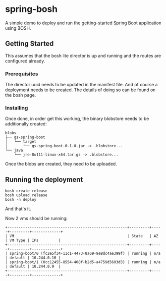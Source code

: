 # spring-bosh

A simple demo to deploy and run the getting-started Spring Boot application using BOSH.

## Getting Started

This assumes that the bosh lite director is up and running and the routes are configured already.

### Prerequisites
The director uuid needs to be updated in the manifest file. And of course a deployment needs to be created.
The details of doing so can be found on the bosh page.

### Installing

Once done, in order get this working, the binary blobstore needs to be additionally created:

```
blobs
├── gs-spring-boot
│   └── target
│       └── gs-spring-boot-0.1.0.jar -> .blobstore...
└── java
    └── jre-8u111-linux-x64.tar.gz -> .blobstore...
```

Once the blobs are created, they need to be uploaded.

## Running the deployment

```
bosh create release
bosh upload release
bosh -n deploy
```

And that's it.

Now 2 vms should be running:
```
+------------------------------------------------------+---------+-----+---------+-------------+
| VM                                                   | State   | AZ  | VM Type | IPs         |
+------------------------------------------------------+---------+-----+---------+-------------+
| spring-boot/0 (fc2e5f34-11c1-4473-8a69-9e8dc4ae399f) | running | n/a | default | 10.244.0.10 |
| spring-boot/1 (0cc12455-8554-408f-b2d5-a4759d5603d3) | running | n/a | default | 10.244.0.9  |
+------------------------------------------------------+---------+-----+---------+-------------+
```
